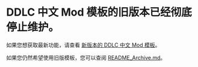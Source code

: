 # DDLC 中文 Mod 模板的旧版本已经彻底停止维护。

如果您想获取最新功能，请查看 [新版本的 DDLC 中文 Mod 模板](https://github.com/imgradeone/DDLCModTemplate-Chinese-next)。

如果您仍然希望使用旧版模板，您可以查阅 [README_Archive.md](README_Archive.md)。